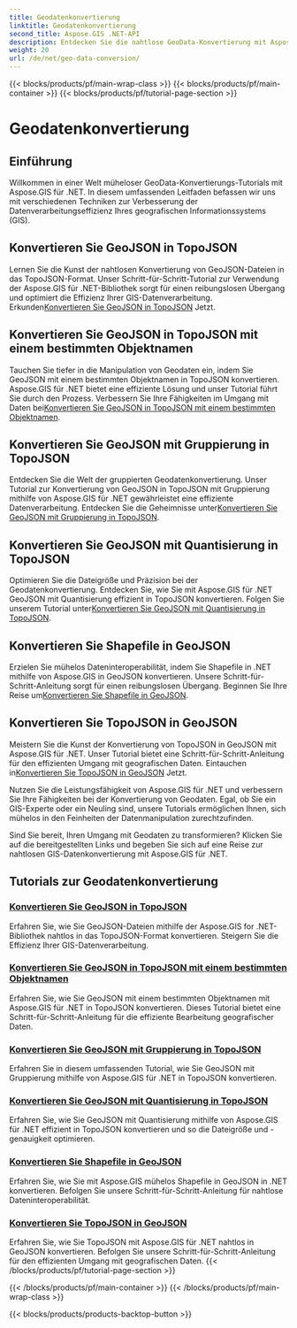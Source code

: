 ```yaml
---
title: Geodatenkonvertierung
linktitle: Geodatenkonvertierung
second_title: Aspose.GIS .NET-API
description: Entdecken Sie die nahtlose GeoData-Konvertierung mit Aspose.GIS für .NET-Tutorials. Erfahren Sie, wie Sie GeoJSON in TopoJSON, Shapefile in GeoJSON und mehr konvertieren.
weight: 20
url: /de/net/geo-data-conversion/
---
```


{{< blocks/products/pf/main-wrap-class >}}
{{< blocks/products/pf/main-container >}}
{{< blocks/products/pf/tutorial-page-section >}}

# Geodatenkonvertierung

## Einführung

Willkommen in einer Welt müheloser GeoData-Konvertierungs-Tutorials mit Aspose.GIS für .NET. In diesem umfassenden Leitfaden befassen wir uns mit verschiedenen Techniken zur Verbesserung der Datenverarbeitungseffizienz Ihres geografischen Informationssystems (GIS).

## Konvertieren Sie GeoJSON in TopoJSON
 Lernen Sie die Kunst der nahtlosen Konvertierung von GeoJSON-Dateien in das TopoJSON-Format. Unser Schritt-für-Schritt-Tutorial zur Verwendung der Aspose.GIS für .NET-Bibliothek sorgt für einen reibungslosen Übergang und optimiert die Effizienz Ihrer GIS-Datenverarbeitung. Erkunden[Konvertieren Sie GeoJSON in TopoJSON](./convert-geojson-to-topojson/) Jetzt.

## Konvertieren Sie GeoJSON in TopoJSON mit einem bestimmten Objektnamen
 Tauchen Sie tiefer in die Manipulation von Geodaten ein, indem Sie GeoJSON mit einem bestimmten Objektnamen in TopoJSON konvertieren. Aspose.GIS für .NET bietet eine effiziente Lösung und unser Tutorial führt Sie durch den Prozess. Verbessern Sie Ihre Fähigkeiten im Umgang mit Daten bei[Konvertieren Sie GeoJSON in TopoJSON mit einem bestimmten Objektnamen](./convert-geojson-to-topojson-with-specific-object-name/).

## Konvertieren Sie GeoJSON mit Gruppierung in TopoJSON
Entdecken Sie die Welt der gruppierten Geodatenkonvertierung. Unser Tutorial zur Konvertierung von GeoJSON in TopoJSON mit Gruppierung mithilfe von Aspose.GIS für .NET gewährleistet eine effiziente Datenverarbeitung. Entdecken Sie die Geheimnisse unter[Konvertieren Sie GeoJSON mit Gruppierung in TopoJSON](./convert-geojson-to-topojson-with-grouping/).

## Konvertieren Sie GeoJSON mit Quantisierung in TopoJSON
 Optimieren Sie die Dateigröße und Präzision bei der Geodatenkonvertierung. Entdecken Sie, wie Sie mit Aspose.GIS für .NET GeoJSON mit Quantisierung effizient in TopoJSON konvertieren. Folgen Sie unserem Tutorial unter[Konvertieren Sie GeoJSON mit Quantisierung in TopoJSON](./convert-geojson-to-topojson-with-quantization/).

## Konvertieren Sie Shapefile in GeoJSON
 Erzielen Sie mühelos Dateninteroperabilität, indem Sie Shapefile in .NET mithilfe von Aspose.GIS in GeoJSON konvertieren. Unsere Schritt-für-Schritt-Anleitung sorgt für einen reibungslosen Übergang. Beginnen Sie Ihre Reise um[Konvertieren Sie Shapefile in GeoJSON](./convert-shapefile-to-geojson/).

## Konvertieren Sie TopoJSON in GeoJSON
 Meistern Sie die Kunst der Konvertierung von TopoJSON in GeoJSON mit Aspose.GIS für .NET. Unser Tutorial bietet eine Schritt-für-Schritt-Anleitung für den effizienten Umgang mit geografischen Daten. Eintauchen in[Konvertieren Sie TopoJSON in GeoJSON](./convert-topojson-to-geojson/) Jetzt.

Nutzen Sie die Leistungsfähigkeit von Aspose.GIS für .NET und verbessern Sie Ihre Fähigkeiten bei der Konvertierung von Geodaten. Egal, ob Sie ein GIS-Experte oder ein Neuling sind, unsere Tutorials ermöglichen Ihnen, sich mühelos in den Feinheiten der Datenmanipulation zurechtzufinden.

Sind Sie bereit, Ihren Umgang mit Geodaten zu transformieren? Klicken Sie auf die bereitgestellten Links und begeben Sie sich auf eine Reise zur nahtlosen GIS-Datenkonvertierung mit Aspose.GIS für .NET.
## Tutorials zur Geodatenkonvertierung
### [Konvertieren Sie GeoJSON in TopoJSON](./convert-geojson-to-topojson/)
Erfahren Sie, wie Sie GeoJSON-Dateien mithilfe der Aspose.GIS for .NET-Bibliothek nahtlos in das TopoJSON-Format konvertieren. Steigern Sie die Effizienz Ihrer GIS-Datenverarbeitung.
### [Konvertieren Sie GeoJSON in TopoJSON mit einem bestimmten Objektnamen](./convert-geojson-to-topojson-with-specific-object-name/)
Erfahren Sie, wie Sie GeoJSON mit einem bestimmten Objektnamen mit Aspose.GIS für .NET in TopoJSON konvertieren. Dieses Tutorial bietet eine Schritt-für-Schritt-Anleitung für die effiziente Bearbeitung geografischer Daten.
### [Konvertieren Sie GeoJSON mit Gruppierung in TopoJSON](./convert-geojson-to-topojson-with-grouping/)
Erfahren Sie in diesem umfassenden Tutorial, wie Sie GeoJSON mit Gruppierung mithilfe von Aspose.GIS für .NET in TopoJSON konvertieren.
### [Konvertieren Sie GeoJSON mit Quantisierung in TopoJSON](./convert-geojson-to-topojson-with-quantization/)
Erfahren Sie, wie Sie GeoJSON mit Quantisierung mithilfe von Aspose.GIS für .NET effizient in TopoJSON konvertieren und so die Dateigröße und -genauigkeit optimieren.
### [Konvertieren Sie Shapefile in GeoJSON](./convert-shapefile-to-geojson/)
Erfahren Sie, wie Sie mit Aspose.GIS mühelos Shapefile in GeoJSON in .NET konvertieren. Befolgen Sie unsere Schritt-für-Schritt-Anleitung für nahtlose Dateninteroperabilität.
### [Konvertieren Sie TopoJSON in GeoJSON](./convert-topojson-to-geojson/)
Erfahren Sie, wie Sie TopoJSON mit Aspose.GIS für .NET nahtlos in GeoJSON konvertieren. Befolgen Sie unsere Schritt-für-Schritt-Anleitung für den effizienten Umgang mit geografischen Daten.
{{< /blocks/products/pf/tutorial-page-section >}}

{{< /blocks/products/pf/main-container >}}
{{< /blocks/products/pf/main-wrap-class >}}

{{< blocks/products/products-backtop-button >}}
